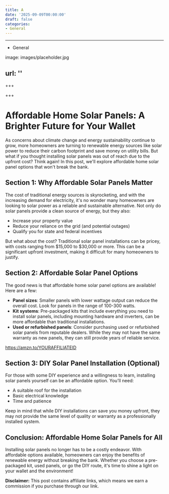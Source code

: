 ```yaml
---
title: A
date: '2025-09-09T00:00:00'
draft: false
categories:
- General
---
```


---

- General

image: images/placeholder.jpg

url: ''
---

+++





+++





**Affordable Home Solar Panels: A Brighter Future for Your Wallet**
======================================================

As concerns about climate change and energy sustainability continue to grow, more homeowners are turning to renewable energy sources like solar power to reduce their carbon footprint and save money on utility bills. But what if you thought installing solar panels was out of reach due to the upfront cost? Think again! In this post, we'll explore affordable home solar panel options that won't break the bank.

**Section 1: Why Affordable Solar Panels Matter**
---------------------------------------------------

The cost of traditional energy sources is skyrocketing, and with the increasing demand for electricity, it's no wonder many homeowners are looking to solar power as a reliable and sustainable alternative. Not only do solar panels provide a clean source of energy, but they also:

* Increase your property value
* Reduce your reliance on the grid (and potential outages)
* Qualify you for state and federal incentives

But what about the cost? Traditional solar panel installations can be pricey, with costs ranging from $15,000 to $30,000 or more. This can be a significant upfront investment, making it difficult for many homeowners to justify.

**Section 2: Affordable Solar Panel Options**
---------------------------------------------------

The good news is that affordable home solar panel options are available! Here are a few:

* **Panel sizes**: Smaller panels with lower wattage output can reduce the overall cost. Look for panels in the range of 100-300 watts.
* **Kit systems**: Pre-packaged kits that include everything you need to install solar panels, including mounting hardware and inverters, can be more affordable than traditional installations.
* **Used or refurbished panels**: Consider purchasing used or refurbished solar panels from reputable dealers. While they may not have the same warranty as new panels, they can still provide years of reliable service.

https://amzn.to/YOURAFFILIATEID

**Section 3: DIY Solar Panel Installation (Optional)**
--------------------------------------------------------

For those with some DIY experience and a willingness to learn, installing solar panels yourself can be an affordable option. You'll need:

* A suitable roof for the installation
* Basic electrical knowledge
* Time and patience

Keep in mind that while DIY installations can save you money upfront, they may not provide the same level of quality or warranty as a professionally installed system.

**Conclusion: Affordable Home Solar Panels for All**
---------------------------------------------------------

Installing solar panels no longer has to be a costly endeavor. With affordable options available, homeowners can enjoy the benefits of renewable energy without breaking the bank. Whether you choose a pre-packaged kit, used panels, or go the DIY route, it's time to shine a light on your wallet and the environment!

**Disclaimer:** This post contains affiliate links, which means we earn a commission if you purchase through our link.